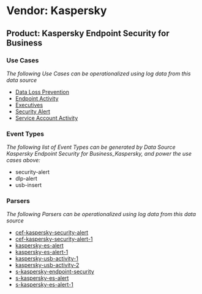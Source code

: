 Vendor: Kaspersky
=================
Product: Kaspersky Endpoint Security for Business
-------------------------------------------------

### Use Cases

_The following Use Cases can be operationalized using log data from this data source_

* [Data Loss Prevention](../UseCases/usecase_data_loss_prevention.md)
* [Endpoint Activity](../UseCases/usecase_endpoint_activity.md)
* [Executives](../UseCases/usecase_executives.md)
* [Security Alert](../UseCases/usecase_security_alert.md)
* [Service Account Activity](../UseCases/usecase_service_account_activity.md)


### Event Types

_The following list of Event Types can be generated by Data Source Kaspersky Endpoint Security for Business_Kaspersky, and power the use cases above:_

- security-alert
- dlp-alert
- usb-insert


### Parsers

_The following Parsers can be operationalized using log data from this data source_

* [cef-kaspersky-security-alert](../Parsers/parserContent_cef-kaspersky-security-alert.md)
* [cef-kaspersky-security-alert-1](../Parsers/parserContent_cef-kaspersky-security-alert-1.md)
* [kaspersky-es-alert](../Parsers/parserContent_kaspersky-es-alert.md)
* [kaspersky-es-alert-1](../Parsers/parserContent_kaspersky-es-alert-1.md)
* [kaspersky-usb-activity-1](../Parsers/parserContent_kaspersky-usb-activity-1.md)
* [kaspersky-usb-activity-2](../Parsers/parserContent_kaspersky-usb-activity-2.md)
* [s-kaspersky-endpoint-security](../Parsers/parserContent_s-kaspersky-endpoint-security.md)
* [s-kaspersky-es-alert](../Parsers/parserContent_s-kaspersky-es-alert.md)
* [s-kaspersky-es-alert-1](../Parsers/parserContent_s-kaspersky-es-alert-1.md)
